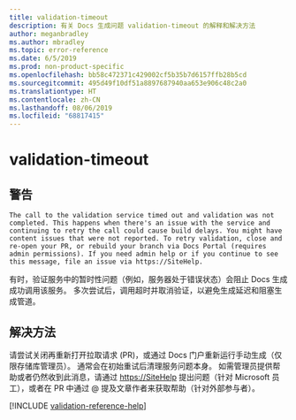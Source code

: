 ```yaml
---
title: validation-timeout
description: 有关 Docs 生成问题 validation-timeout 的解释和解决方法
author: meganbradley
ms.author: mbradley
ms.topic: error-reference
ms.date: 6/5/2019
ms.prod: non-product-specific
ms.openlocfilehash: bb58c472371c429002cf5b35b7d6157ffb28b5cd
ms.sourcegitcommit: 495d49f10df51a8897687940aa653e906c48c2a0
ms.translationtype: HT
ms.contentlocale: zh-CN
ms.lasthandoff: 08/06/2019
ms.locfileid: "68817415"
---
```

# <a name="validation-timeout"></a>validation-timeout

## <a name="warning"></a>警告

`The call to the validation service timed out and validation was not completed. This happens when there's an issue with the service and continuing to retry the call could cause build delays. You might have content issues that were not reported. To retry validation, close and re-open your PR, or rebuild your branch via Docs Portal (requires admin permissions). If you need admin help or if you continue to see this message, file an issue via https://SiteHelp.`

有时，验证服务中的暂时性问题（例如，服务器处于错误状态）会阻止 Docs 生成成功调用该服务。 多次尝试后，调用超时并取消验证，以避免生成延迟和阻塞生成管道。

## <a name="resolution"></a>解决方法

请尝试关闭再重新打开拉取请求 (PR)，或通过 Docs 门户重新运行手动生成（仅限存储库管理员）。 通常会在初始重试后清理服务问题本身。 如需管理员提供帮助或者仍然收到此消息，请通过 [https://SiteHelp](https://SiteHelp) 提出问题（针对 Microsoft 员工），或者在 PR 中通过 @ 提及文章作者来获取帮助（针对外部参与者）。

<!--make sure to add this file to your includes folder and verify the path-->
[!INCLUDE [validation-reference-help](includes/validation-reference-help.md)]
